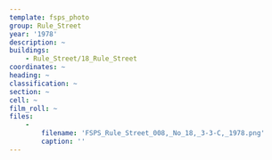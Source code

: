 ```yaml
---
template: fsps_photo
group: Rule_Street
year: '1978'
description: ~
buildings:
    - Rule_Street/18_Rule_Street
coordinates: ~
heading: ~
classification: ~
section: ~
cell: ~
film_roll: ~
files:
    -
        filename: 'FSPS_Rule_Street_008,_No_18,_3-3-C,_1978.png'
        caption: ''
---
```

